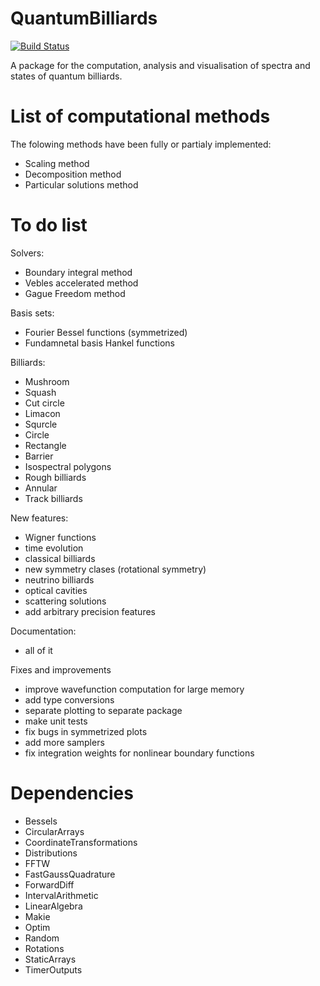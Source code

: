 # QuantumBilliards

[![Build Status](https://github.com/clozej/QuantumBilliards.jl/actions/workflows/CI.yml/badge.svg?branch=main)](https://github.com/clozej/QuantumBilliards.jl/actions/workflows/CI.yml?query=branch%3Amain)

A package for the computation, analysis and visualisation of spectra and states of quantum billiards. 

# List of computational methods
The folowing methods have been fully or partialy implemented:
- Scaling method 
- Decomposition method
- Particular solutions method
# To do list
Solvers:
- Boundary integral method
- Vebles accelerated method
- Gague Freedom method

Basis sets:
- Fourier Bessel functions (symmetrized)
- Fundamnetal basis Hankel functions

Billiards:
- Mushroom
- Squash
- Cut circle
- Limacon
- Squrcle
- Circle
- Rectangle
- Barrier
- Isospectral polygons
- Rough billiards
- Annular
- Track billiards

New features:
- Wigner functions
- time evolution
- classical billiards
- new symmetry clases (rotational symmetry)
- neutrino billiards
- optical cavities
- scattering solutions
- add arbitrary precision features

Documentation:
- all of it

Fixes and improvements
- improve wavefunction computation for large memory
- add type conversions
- separate plotting to separate package
- make unit tests
- fix bugs in symmetrized plots
- add more samplers
- fix integration weights for nonlinear boundary functions 


# Dependencies
- Bessels
- CircularArrays
- CoordinateTransformations
- Distributions
- FFTW 
- FastGaussQuadrature
- ForwardDiff
- IntervalArithmetic
- LinearAlgebra
- Makie
- Optim
- Random
- Rotations
- StaticArrays
- TimerOutputs
